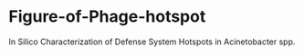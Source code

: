 # Figure-of-Phage-hotspot

In Silico Characterization of Defense System Hotspots in Acinetobacter spp.
